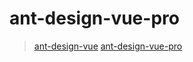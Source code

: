 # ant-design-vue-pro

> [ant-design-vue](https://www.antdv.com/docs/vue/) [ant-design-vue-pro](https://preview.pro.loacg.com)
